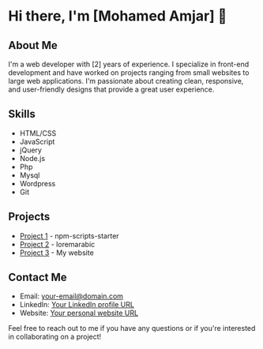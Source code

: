 

# Hi there, I'm [Mohamed Amjar] 👋

## About Me

I'm a web developer with [2] years of experience. I specialize in front-end development and have worked on projects ranging from small websites to large web applications. I'm passionate about creating clean, responsive, and user-friendly designs that provide a great user experience.

## Skills

- HTML/CSS
- JavaScript
- jQuery
- Node.js
- Php
- Mysql
- Wordpress
- Git

## Projects

- [Project 1](https://github.com/amjarino/npm-scripts-starter) - npm-scripts-starter
- [Project 2](https://github.com/amjarino/loremarabic) - loremarabic
- [Project 3](https://www.amjarmed.com/) - My website

## Contact Me

- Email: [your-email@domain.com](mailto:your-email@domain.com)
- LinkedIn: [Your LinkedIn profile URL](https://www.linkedin.com/in/amjarmed/)
- Website: [Your personal website URL](https://www.amjarmed.com/)

Feel free to reach out to me if you have any questions or if you're interested in collaborating on a project!

